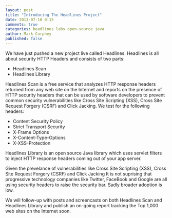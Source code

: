```yaml
---
layout: post
title: "Introducing The Headlines Project"
date: 2013-07-10 9:15
comments: true
categories: headlines labs open-source java
author: Mark Curphey
published: false
---
```

We have just pushed a new project live called Headlines. Headlines is all about security HTTP Headers and consists of two parts:

* Headlines Scan
* Headlines Library <!-- more -->

Headlines Scan is a free service that analyzes HTTP response headers returned from any web site on the Internet and reports on the presence of HTTP security headers that can be used by software developers to prevent common security vulnerabilities like Cross Site Scripting (XSS), Cross Site Request Forgery (CSRF) and Click Jacking. We test for the following headers:

- Content Security Policy
- Strict Transport Security
- X-Frame Options
- X-Content-Type-Options
- X-XSS-Protection

Headlines Library is an open source Java library which uses servlet filters to inject HTTP response headers coming out of your app server.

Given the prevelance of vulnerabilities like Cross Site Scripting (XSS), Cross Site Request Forgery (CSRF) and Click Jacking It is not suprising that progressive technology companies like Twitter, FaceBook and Google are all using security headers to raise the security bar. Sadly broader adoption is low. 

We will follow-up with posts and screencasts on both Headlines Scan and Headlines Library and publish an on-going report tracking the Top 1,000 web sites on the Internet soon. 